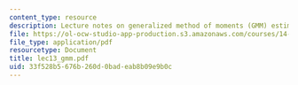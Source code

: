 ```yaml
---
content_type: resource
description: Lecture notes on generalized method of moments (GMM) estimation and testing.
file: https://ol-ocw-studio-app-production.s3.amazonaws.com/courses/14-385-nonlinear-econometric-analysis-fall-2007/33f528b5676b260d0badeab8b09e9b0c_lec13_gmm.pdf
file_type: application/pdf
resourcetype: Document
title: lec13_gmm.pdf
uid: 33f528b5-676b-260d-0bad-eab8b09e9b0c
---
```

